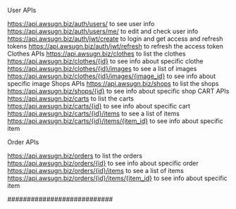 User APIs

https://api.awsugn.biz/auth/users/ to see user info
https://api.awsugn.biz/auth/users/me/ to edit and check user info
https://api.awsugn.biz/auth/jwt/create to login and get access and refresh tokens
https://api.awsugn.biz/auth/jwt/refresh to refresh the access token
Clothes APIs
https://api.awsugn.biz/clothes to list the clothes
https://api.awsugn.biz/clothes/{id} to see info about specific clothe
https://api.awsugn.biz/clothes/{id}/images to see a list of images
https://api.awsugn.biz/clothes/{id}/images/{image_id} to see info about specific image
Shops APIs
https://api.awsugn.biz/shops to list the shops
https://api.awsugn.biz/shops/{id} to see info about specific shop
CART APIs
https://api.awsugn.biz/carts to list the carts
https://api.awsugn.biz/carts/{id} to see info about specific cart
https://api.awsugn.biz/carts/{id}/items to see a list of items
https://api.awsugn.biz/carts/{id}/items/{item_id} to see info about specific item

Order APIs

https://api.awsugn.biz/orders to list the orders
https://api.awsugn.biz/orders/{id} to see info about specific order
https://api.awsugn.biz/orders/{id}/items to see a list of items
https://api.awsugn.biz/orders/{id}/items/{item_id} to see info about specific item


###########################

